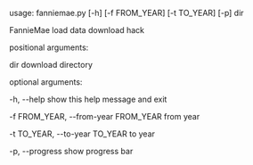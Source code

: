 usage: fanniemae.py [-h] [-f FROM_YEAR] [-t TO_YEAR] [-p] dir

FannieMae load data download hack

positional arguments:

  dir                   download directory

optional arguments:

  -h, --help            show this help message and exit

  -f FROM_YEAR, --from-year FROM_YEAR from year

  -t TO_YEAR, --to-year TO_YEAR to year

  -p, --progress        show progress bar
